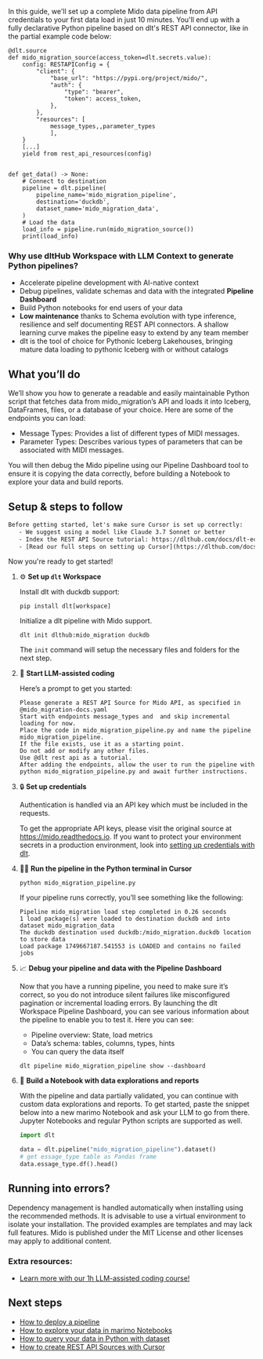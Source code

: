In this guide, we'll set up a complete Mido data pipeline from API credentials to your first data load in just 10 minutes. You'll end up with a fully declarative Python pipeline based on dlt's REST API connector, like in the partial example code below:

```python-outcome
@dlt.source
def mido_migration_source(access_token=dlt.secrets.value):
    config: RESTAPIConfig = {
        "client": {
            "base_url": "https://pypi.org/project/mido/",
            "auth": {
                "type": "bearer",
                "token": access_token,
            },
        },
        "resources": [
            message_types,,parameter_types
            ],
    }
    [...]
    yield from rest_api_resources(config)


def get_data() -> None:
    # Connect to destination
    pipeline = dlt.pipeline(
        pipeline_name='mido_migration_pipeline',
        destination='duckdb',
        dataset_name='mido_migration_data', 
    )
    # Load the data
    load_info = pipeline.run(mido_migration_source())
    print(load_info) 
```

### Why use dltHub Workspace with LLM Context to generate Python pipelines?

- Accelerate pipeline development with AI-native context
- Debug pipelines, validate schemas and data with the integrated **Pipeline Dashboard**
- Build Python notebooks for end users of your data
- **Low maintenance** thanks to Schema evolution with type inference, resilience and self documenting REST API connectors. A shallow learning curve makes the pipeline easy to extend by any team member
- dlt is the tool of choice for Pythonic Iceberg Lakehouses, bringing mature data loading to pythonic Iceberg with or without catalogs

## What you’ll do

We’ll show you how to generate a readable and easily maintainable Python script that fetches data from mido_migration’s API and loads it into Iceberg, DataFrames, files, or a database of your choice. Here are some of the endpoints you can load:

- Message Types: Provides a list of different types of MIDI messages.
- Parameter Types: Describes various types of parameters that can be associated with MIDI messages.

You will then debug the Mido pipeline using our Pipeline Dashboard tool to ensure it is copying the data correctly, before building a Notebook to explore your data and build reports.

## Setup & steps to follow

```default
Before getting started, let's make sure Cursor is set up correctly:
   - We suggest using a model like Claude 3.7 Sonnet or better
   - Index the REST API Source tutorial: https://dlthub.com/docs/dlt-ecosystem/verified-sources/rest_api/ and add it to context as **@dlt rest api**
   - [Read our full steps on setting up Cursor](https://dlthub.com/docs/dlt-ecosystem/llm-tooling/cursor-restapi#23-configuring-cursor-with-documentation)
```

Now you're ready to get started!

1. ⚙️ **Set up `dlt` Workspace**
    
    Install dlt with duckdb support:
    ```shell
    pip install dlt[workspace]
    ```

    Initialize a dlt pipeline with Mido support.
    ```shell
    dlt init dlthub:mido_migration duckdb
    ```

    The `init` command will setup the necessary files and folders for the next step.
    
2. 🤠 **Start LLM-assisted coding**
    
    Here’s a prompt to get you started:
    
    ```prompt
    Please generate a REST API Source for Mido API, as specified in @mido_migration-docs.yaml 
    Start with endpoints message_types and  and skip incremental loading for now. 
    Place the code in mido_migration_pipeline.py and name the pipeline mido_migration_pipeline. 
    If the file exists, use it as a starting point. 
    Do not add or modify any other files. 
    Use @dlt rest api as a tutorial. 
    After adding the endpoints, allow the user to run the pipeline with python mido_migration_pipeline.py and await further instructions.
    ```

    
3. 🔒 **Set up credentials** 
    
    Authentication is handled via an API key which must be included in the requests.
    
    To get the appropriate API keys, please visit the original source at https://mido.readthedocs.io.
    If you want to protect your environment secrets in a production environment, look into [setting up credentials with dlt](https://dlthub.com/docs/walkthroughs/add_credentials).
    
4. 🏃‍♀️ **Run the pipeline in the Python terminal in Cursor**
    
    ```shell
    python mido_migration_pipeline.py
    ```
    
    If your pipeline runs correctly, you’ll see something like the following:
    
    ```shell
    Pipeline mido_migration load step completed in 0.26 seconds
    1 load package(s) were loaded to destination duckdb and into dataset mido_migration_data
    The duckdb destination used duckdb:/mido_migration.duckdb location to store data
    Load package 1749667187.541553 is LOADED and contains no failed jobs
    ```
    
5. 📈 **Debug your pipeline and data with the Pipeline Dashboard**

    Now that you have a running pipeline, you need to make sure it’s correct, so you do not introduce silent failures like misconfigured pagination or incremental loading errors. By launching the dlt Workspace Pipeline Dashboard, you can see various information about the pipeline to enable you to test it. Here you can see:
    - Pipeline overview: State, load metrics
    - Data’s schema: tables, columns, types, hints
    - You can query the data itself
    
    ```shell
    dlt pipeline mido_migration_pipeline show --dashboard
    ```
    
6. 🐍 **Build a Notebook with data explorations and reports**

    With the pipeline and data partially validated, you can continue with custom data explorations and reports. To get started, paste the snippet below into a new marimo Notebook and ask your LLM to go from there. Jupyter Notebooks and regular Python scripts are supported as well.

    
    ```python
    import dlt

   data = dlt.pipeline("mido_migration_pipeline").dataset()
   # get essage_type table as Pandas frame
   data.essage_type.df().head()
    ```

## Running into errors?

Dependency management is handled automatically when installing using the recommended methods. It is advisable to use a virtual environment to isolate your installation. The provided examples are templates and may lack full features. Mido is published under the MIT License and other licenses may apply to additional content.

### Extra resources:

- [Learn more with our 1h LLM-assisted coding course!](https://www.youtube.com/watch?v=GGid70rnJuM)

## Next steps

- [How to deploy a pipeline](https://dlthub.com/docs/walkthroughs/deploy-a-pipeline)
- [How to explore your data in marimo Notebooks](https://dlthub.com/docs/general-usage/dataset-access/marimo)
- [How to query your data in Python with dataset](https://dlthub.com/docs/general-usage/dataset-access/dataset)
- [How to create REST API Sources with Cursor](https://dlthub.com/docs/dlt-ecosystem/llm-tooling/cursor-restapi)